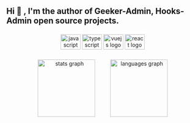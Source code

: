 <h2 align="left">Hi 👋 , I'm the author of Geeker-Admin, Hooks-Admin open source projects.</h2>

###

<div align="center">
  <img src="https://cdn.jsdelivr.net/gh/devicons/devicon/icons/javascript/javascript-original.svg" height="40" width="52" alt="javascript logo"  />
  <img src="https://cdn.jsdelivr.net/gh/devicons/devicon/icons/typescript/typescript-original.svg" height="40" width="52" alt="typescript logo"  />
  <img src="https://cdn.jsdelivr.net/gh/devicons/devicon/icons/vuejs/vuejs-original.svg" height="40" width="52" alt="vuejs logo"  />
  <img src="https://cdn.jsdelivr.net/gh/devicons/devicon/icons/react/react-original.svg" height="40" width="52" alt="react logo"  />
</div>

###

<div align="center">
  <img src="https://github-readme-stats.vercel.app/api?hide_title=false&hide_rank=false&show_icons=true&include_all_commits=true&count_private=true&disable_animations=false&theme=dracula&locale=en&hide_border=false&username=HalseySpicy" height="150" alt="stats graph"  />
  &nbsp&nbsp&nbsp&nbsp&nbsp&nbsp&nbsp&nbsp
  <img src="https://github-readme-stats.vercel.app/api/top-langs?locale=en&hide_title=false&layout=compact&card_width=340&langs_count=5&theme=dracula&hide_border=false&username=HalseySpicy" height="150" alt="languages graph"  />
</div>
